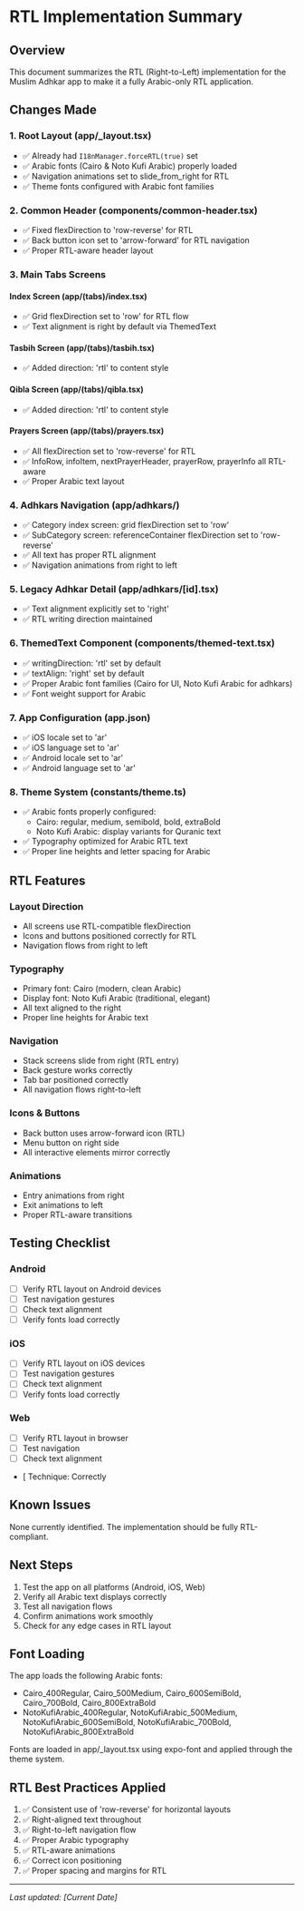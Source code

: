 # RTL Implementation Summary

## Overview
This document summarizes the RTL (Right-to-Left) implementation for the Muslim Adhkar app to make it a fully Arabic-only RTL application.

## Changes Made

### 1. Root Layout (app/_layout.tsx)
- ✅ Already had `I18nManager.forceRTL(true)` set
- ✅ Arabic fonts (Cairo & Noto Kufi Arabic) properly loaded
- ✅ Navigation animations set to slide_from_right for RTL
- ✅ Theme fonts configured with Arabic font families

### 2. Common Header (components/common-header.tsx)
- ✅ Fixed flexDirection to 'row-reverse' for RTL
- ✅ Back button icon set to 'arrow-forward' for RTL navigation
- ✅ Proper RTL-aware header layout

### 3. Main Tabs Screens

#### Index Screen (app/(tabs)/index.tsx)
- ✅ Grid flexDirection set to 'row' for RTL flow
- ✅ Text alignment is right by default via ThemedText

#### Tasbih Screen (app/(tabs)/tasbih.tsx)
- ✅ Added direction: 'rtl' to content style

#### Qibla Screen (app/(tabs)/qibla.tsx)
- ✅ Added direction: 'rtl' to content style

#### Prayers Screen (app/(tabs)/prayers.tsx)
- ✅ All flexDirection set to 'row-reverse' for RTL
- ✅ InfoRow, infoItem, nextPrayerHeader, prayerRow, prayerInfo all RTL-aware
- ✅ Proper Arabic text layout

### 4. Adhkars Navigation (app/adhkars/)
- ✅ Category index screen: grid flexDirection set to 'row'
- ✅ SubCategory screen: referenceContainer flexDirection set to 'row-reverse'
- ✅ All text has proper RTL alignment
- ✅ Navigation animations from right to left

### 5. Legacy Adhkar Detail (app/adhkars/[id].tsx)
- ✅ Text alignment explicitly set to 'right'
- ✅ RTL writing direction maintained

### 6. ThemedText Component (components/themed-text.tsx)
- ✅ writingDirection: 'rtl' set by default
- ✅ textAlign: 'right' set by default
- ✅ Proper Arabic font families (Cairo for UI, Noto Kufi Arabic for adhkars)
- ✅ Font weight support for Arabic

### 7. App Configuration (app.json)
- ✅ iOS locale set to 'ar'
- ✅ iOS language set to 'ar'
- ✅ Android locale set to 'ar'
- ✅ Android language set to 'ar'

### 8. Theme System (constants/theme.ts)
- ✅ Arabic fonts properly configured:
  - Cairo: regular, medium, semibold, bold, extraBold
  - Noto Kufi Arabic: display variants for Quranic text
- ✅ Typography optimized for Arabic RTL text
- ✅ Proper line heights and letter spacing for Arabic

## RTL Features

### Layout Direction
- All screens use RTL-compatible flexDirection
- Icons and buttons positioned correctly for RTL
- Navigation flows from right to left

### Typography
- Primary font: Cairo (modern, clean Arabic)
- Display font: Noto Kufi Arabic (traditional, elegant)
- All text aligned to the right
- Proper line heights for Arabic text

### Navigation
- Stack screens slide from right (RTL entry)
- Back gesture works correctly
- Tab bar positioned correctly
- All navigation flows right-to-left

### Icons & Buttons
- Back button uses arrow-forward icon (RTL)
- Menu button on right side
- All interactive elements mirror correctly

### Animations
- Entry animations from right
- Exit animations to left
- Proper RTL-aware transitions

## Testing Checklist

### Android
- [ ] Verify RTL layout on Android devices
- [ ] Test navigation gestures
- [ ] Check text alignment
- [ ] Verify fonts load correctly

### iOS
- [ ] Verify RTL layout on iOS devices
- [ ] Test navigation gestures
- [ ] Check text alignment
- [ ] Verify fonts load correctly

### Web
- [ ] Verify RTL layout in browser
- [ ] Test navigation
- [ ] Check text alignment
- [ Technique:  Correctly

## Known Issues
None currently identified. The implementation should be fully RTL-compliant.

## Next Steps
1. Test the app on all platforms (Android, iOS, Web)
2. Verify all Arabic text displays correctly
3. Test all navigation flows
4. Confirm animations work smoothly
5. Check for any edge cases in RTL layout

## Font Loading
The app loads the following Arabic fonts:
- Cairo_400Regular, Cairo_500Medium, Cairo_600SemiBold, Cairo_700Bold, Cairo_800ExtraBold
- NotoKufiArabic_400Regular, NotoKufiArabic_500Medium, NotoKufiArabic_600SemiBold, NotoKufiArabic_700Bold, NotoKufiArabic_800ExtraBold

Fonts are loaded in app/_layout.tsx using expo-font and applied through the theme system.

## RTL Best Practices Applied
1. ✅ Consistent use of 'row-reverse' for horizontal layouts
2. ✅ Right-aligned text throughout
3. ✅ Right-to-left navigation flow
4. ✅ Proper Arabic typography
5. ✅ RTL-aware animations
6. ✅ Correct icon positioning
7. ✅ Proper spacing and margins for RTL

---

*Last updated: [Current Date]*

